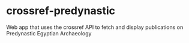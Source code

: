 # crossref-predynastic
Web app that uses the crossref API to fetch and display publications on Predynastic Egyptian Archaeology 
